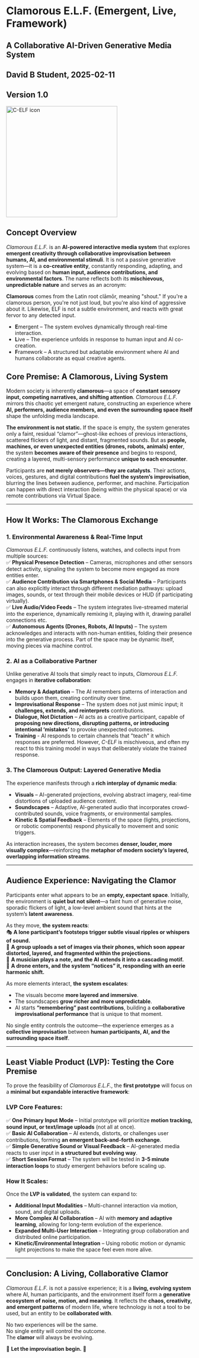 # Clamorous E.L.F. (Emergent, Live, Framework)  
## A Collaborative AI-Driven Generative Media System  
## David B Student, 2025-02-11
## Version 1.0

<img src="https://github.com/entertainmenttechnology/Smith-MTEC3501-HD13-2025S/blob/main/projects/David-Student/assets/Clamorous%20Elf%20Icon.jpg" alt="C-ELF icon" width="300" height="300">

## Concept Overview  
*Clamorous E.L.F.* is an **AI-powered interactive media system** that explores **emergent creativity through collaborative improvisation between humans, AI, and environmental stimuli**. It is not a passive generative system—it is a **co-creative entity**, constantly responding, adapting, and evolving based on **human input, audience contributions, and environmental factors**. The name reflects both its **mischievous, unpredictable nature** and serves as an acronym:

**Clamorous** comes from the Latin root clāmōr, meaning "shout." If you're a clamorous person, you're not just loud, but you're also kind of aggressive about it. Likewise, ELF is not a subtle environment, and reacts with great fervor to any detected input.

- **E**mergent – The system evolves dynamically through real-time interaction.  
- **L**ive – The experience unfolds in response to human input and AI co-creation.  
- **F**ramework – A structured but adaptable environment where AI and humans collaborate as equal creative agents.  

## Core Premise: A Clamorous, Living System  
Modern society is inherently **clamorous**—a space of **constant sensory input, competing narratives, and shifting attention**. *Clamorous E.L.F.* mirrors this chaotic yet emergent nature, constructing an experience where **AI, performers, audience members, and even the surrounding space itself** shape the unfolding media landscape.  

**The environment is not static.** If the space is empty, the system generates only a faint, residual “clamor”—ghost-like echoes of previous interactions, scattered flickers of light, and distant, fragmented sounds. But as **people, machines, or even unexpected entities (drones, robots, animals) enter**, the system **becomes aware of their presence** and begins to respond, creating a layered, multi-sensory performance **unique to each encounter**.  

Participants are **not merely observers—they are catalysts**. Their actions, voices, gestures, and digital contributions **fuel the system’s improvisation**, blurring the lines between audience, performer, and machine. Participation can happen with direct interaction (being within the physical space) or via remote contributions via Virtual Space.  

---

## How It Works: The Clamorous Exchange  

### 1. Environmental Awareness & Real-Time Input  
*Clamorous E.L.F.* continuously listens, watches, and collects input from multiple sources:  
✅ **Physical Presence Detection** – Cameras, microphones and other sensors detect activity, signaling the system to become more engaged as more entities enter.  
✅ **Audience Contribution via Smartphones & Social Media** – Participants can also explicitly interact through different mediation pathways: upload images, sounds, or text through their mobile devices or HUD (if participating virtually).  
✅ **Live Audio/Video Feeds** – The system integrates live-streamed material into the experience, dynamically remixing it, playing with it, drawing parallel connections etc.  
✅ **Autonomous Agents (Drones, Robots, AI Inputs)** – The system acknowledges and interacts with non-human entities, folding their presence into the generative process. Part of the space may be dynamic itself, moving pieces via machine control.

### 2. AI as a Collaborative Partner  
Unlike generative AI tools that simply react to inputs, *Clamorous E.L.F.* engages in **iterative collaboration**:  
- **Memory & Adaptation** – The AI remembers patterns of interaction and builds upon them, creating continuity over time.  
- **Improvisational Response** – The system does not just mimic input; it **challenges, extends, and reinterprets** contributions.  
- **Dialogue, Not Dictation** – AI acts as a creative participant, capable of **proposing new directions, disrupting patterns, or introducing intentional ‘mistakes’** to provoke unexpected outcomes.
- **Training** - AI responds to certain channels that "teach" it which responses are preferred.  However, _C-ELF_ is mischiveous, and often my react to this training model in ways that deliberately violate the trained response.    

### 3. The Clamorous Output: Layered Generative Media  
The experience manifests through a **rich interplay of dynamic media**:  
- **Visuals** – AI-generated projections, evolving abstract imagery, real-time distortions of uploaded audience content.  
- **Soundscapes** – Adaptive, AI-generated audio that incorporates crowd-contributed sounds, voice fragments, or environmental samples.  
- **Kinetic & Spatial Feedback** – Elements of the space (lights, projections, or robotic components) respond physically to movement and sonic triggers.  

As interaction increases, the system becomes **denser, louder, more visually complex**—reinforcing the **metaphor of modern society’s layered, overlapping information streams**.  

---

## Audience Experience: Navigating the Clamor  
Participants enter what appears to be an **empty, expectant space**. Initially, the environment is **quiet but not silent**—a faint hum of generative noise, sporadic flickers of light, a low-level ambient sound that hints at the system’s **latent awareness**.  

As they move, **the system reacts**:  
🎭 **A lone participant’s footsteps trigger subtle visual ripples or whispers of sound.**  
📸 **A group uploads a set of images via their phones, which soon appear distorted, layered, and fragmented within the projections.**  
🎵 **A musician plays a note, and the AI extends it into a cascading motif.**  
🤖 **A drone enters, and the system “notices” it, responding with an eerie harmonic shift.**  

As more elements interact, **the system escalates**:  
- The visuals become **more layered and immersive**.  
- The soundscapes **grow richer and more unpredictable**.  
- AI starts **“remembering” past contributions**, building a **collaborative improvisational performance** that is unique to that moment.  

No single entity controls the outcome—the experience emerges as a **collective improvisation** between **human participants, AI, and the surrounding space itself**.  

---

## Least Viable Product (LVP): Testing the Core Premise  
To prove the feasibility of *Clamorous E.L.F.*, the **first prototype** will focus on a **minimal but expandable interactive framework**:

### LVP Core Features:  
✅ **One Primary Input Mode** – Initial prototype will prioritize **motion tracking, sound input, or text/image uploads** (not all at once).  
✅ **Basic AI Collaboration** – AI extends, distorts, or challenges user contributions, forming **an emergent back-and-forth exchange**.  
✅ **Simple Generative Sound or Visual Feedback** – AI-generated media reacts to user input in **a structured but evolving way**.  
✅ **Short Session Format** – The system will be tested in **3-5 minute interaction loops** to study emergent behaviors before scaling up.  

### How It Scales:  
Once the **LVP is validated**, the system can expand to:  
- **Additional Input Modalities** – Multi-channel interaction via motion, sound, and digital uploads.  
- **More Complex AI Collaboration** – AI with **memory and adaptive learning**, allowing for long-term evolution of the experience.  
- **Expanded Multi-User Interaction** – Integrating group collaboration and distributed online participation.  
- **Kinetic/Environmental Integration** – Using robotic motion or dynamic light projections to make the space feel even more alive.  

---

## Conclusion: A Living, Collaborative Clamor  
*Clamorous E.L.F.* is not a passive experience; it is a **living, evolving system** where AI, human participants, and the environment itself form a **generative ecosystem of noise, motion, and meaning**. It reflects the **chaos, creativity, and emergent patterns** of modern life, where technology is not a tool to be used, but an entity to be **collaborated with**.  

No two experiences will be the same.  
No single entity will control the outcome.  
The **clamor** will always be evolving.  

🚀 **Let the improvisation begin.** 🚀  
